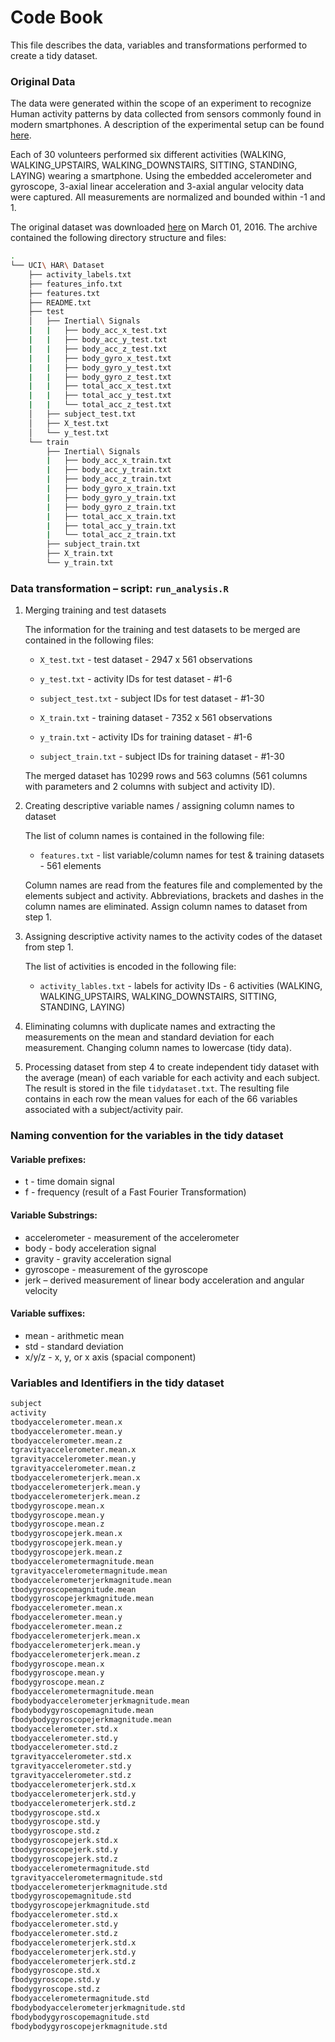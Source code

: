 # Code Book

This file describes the data, variables and transformations performed to create a tidy dataset.



### Original Data

The data were generated within the scope of an experiment to recognize Human activity patterns by data collected from sensors commonly found in modern smartphones. A description of the experimental setup can be found [here](http://archive.ics.uci.edu/ml/datasets/Human+Activity+Recognition+Using+Smartphones#).

Each of 30 volunteers performed six different activities (WALKING, WALKING_UPSTAIRS, WALKING_DOWNSTAIRS, SITTING, STANDING, LAYING) wearing a smartphone. Using the embedded accelerometer and gyroscope, 3-axial linear acceleration and 3-axial angular velocity data were captured.
All measurements are normalized and bounded within -1 and 1.

The original dataset was downloaded [here](https://d396qusza40orc.cloudfront.net/getdata%2Fprojectfiles%2FUCI%20HAR%20Dataset.zip) on March 01, 2016. The archive contained the following directory structure and files:

```sh
.
└── UCI\ HAR\ Dataset 
    ├── activity_labels.txt
    ├── features_info.txt
    ├── features.txt
    ├── README.txt
    ├── test
    │   ├── Inertial\ Signals
    |   |   ├── body_acc_x_test.txt
    |   |   ├── body_acc_y_test.txt
    |   |   ├── body_acc_z_test.txt
    |   |   ├── body_gyro_x_test.txt
    |   |   ├── body_gyro_y_test.txt
    |   |   ├── body_gyro_z_test.txt
    |   |   ├── total_acc_x_test.txt
    |   |   ├── total_acc_y_test.txt
    |   |   └── total_acc_z_test.txt
    │   ├── subject_test.txt
    │   ├── X_test.txt
    │   └── y_test.txt
    └── train
        ├── Inertial\ Signals
        |   ├── body_acc_x_train.txt
        |   ├── body_acc_y_train.txt
        |   ├── body_acc_z_train.txt
        |   ├── body_gyro_x_train.txt
        |   ├── body_gyro_y_train.txt
        |   ├── body_gyro_z_train.txt
        |   ├── total_acc_x_train.txt
        |   ├── total_acc_y_train.txt
        |   └── total_acc_z_train.txt
        ├── subject_train.txt
        ├── X_train.txt
        └── y_train.txt
```


### Data transformation – script: `run_analysis.R`

1.  Merging training and test datasets
    
    The information for the training and test datasets to be merged are contained in the following files:
    
    - `X_test.txt` - test dataset - 2947 x 561 observations
    - `y_test.txt` - activity IDs for test dataset - #1-6
    - `subject_test.txt` - subject IDs for test dataset - #1-30
    
    - `X_train.txt` - training dataset - 7352 x 561 observations
    - `y_train.txt` - activity IDs for training dataset - #1-6
    - `subject_train.txt` - subject IDs for training dataset - #1-30
    
    The merged dataset has 10299 rows and 563 columns (561 columns with parameters and 2 columns with subject and activity ID).


2.  Creating descriptive variable names / assigning column names to dataset
    
    The list of column names is contained in the following file:
    
    - `features.txt` - list variable/column names for test & training datasets - 561 elements  
    
    Column names are read from the features file and complemented by the elements subject and activity. Abbreviations, brackets and dashes in the column names are eliminated. Assign column names to dataset from step 1.


3.  Assigning descriptive activity names to the activity codes of the dataset from step 1.
    
    The list of activities is encoded in the following file:
    
    - `activity_lables.txt` - labels for activity IDs - 6 activities (WALKING, WALKING_UPSTAIRS, WALKING_DOWNSTAIRS, SITTING,
                                                        STANDING, LAYING)  


4.  Eliminating columns with duplicate names and extracting the measurements on the mean and standard deviation for each measurement. Changing column names to lowercase (tidy data).


5.  Processing dataset from step 4 to create independent tidy dataset with the average (mean) of each variable for each activity and each subject. The result is stored in the file `tidydataset.txt`. The resulting file contains in each row the mean values for each of the 66 variables associated with a subject/activity pair.  
      
     


### Naming convention for the variables in the tidy dataset
  
#### Variable prefixes:
- t - time domain signal
- f - frequency (result of a Fast Fourier Transformation)
  
#### Variable Substrings:
- accelerometer - measurement of the accelerometer
- body - body acceleration signal
- gravity - gravity acceleration signal
- gyroscope - measurement of the gyroscope
- jerk – derived measurement of linear body acceleration and angular velocity 
  
#### Variable suffixes:
- mean - arithmetic mean
- std - standard deviation
- x/y/z -  x, y, or x axis (spacial component)
  



### Variables and Identifiers in the tidy dataset

```sh
subject
activity
tbodyaccelerometer.mean.x
tbodyaccelerometer.mean.y
tbodyaccelerometer.mean.z
tgravityaccelerometer.mean.x
tgravityaccelerometer.mean.y
tgravityaccelerometer.mean.z
tbodyaccelerometerjerk.mean.x
tbodyaccelerometerjerk.mean.y
tbodyaccelerometerjerk.mean.z
tbodygyroscope.mean.x
tbodygyroscope.mean.y
tbodygyroscope.mean.z
tbodygyroscopejerk.mean.x
tbodygyroscopejerk.mean.y
tbodygyroscopejerk.mean.z
tbodyaccelerometermagnitude.mean
tgravityaccelerometermagnitude.mean
tbodyaccelerometerjerkmagnitude.mean
tbodygyroscopemagnitude.mean
tbodygyroscopejerkmagnitude.mean
fbodyaccelerometer.mean.x
fbodyaccelerometer.mean.y
fbodyaccelerometer.mean.z
fbodyaccelerometerjerk.mean.x
fbodyaccelerometerjerk.mean.y
fbodyaccelerometerjerk.mean.z
fbodygyroscope.mean.x
fbodygyroscope.mean.y
fbodygyroscope.mean.z
fbodyaccelerometermagnitude.mean
fbodybodyaccelerometerjerkmagnitude.mean
fbodybodygyroscopemagnitude.mean
fbodybodygyroscopejerkmagnitude.mean
tbodyaccelerometer.std.x
tbodyaccelerometer.std.y
tbodyaccelerometer.std.z
tgravityaccelerometer.std.x
tgravityaccelerometer.std.y
tgravityaccelerometer.std.z
tbodyaccelerometerjerk.std.x
tbodyaccelerometerjerk.std.y
tbodyaccelerometerjerk.std.z
tbodygyroscope.std.x
tbodygyroscope.std.y
tbodygyroscope.std.z
tbodygyroscopejerk.std.x
tbodygyroscopejerk.std.y
tbodygyroscopejerk.std.z
tbodyaccelerometermagnitude.std
tgravityaccelerometermagnitude.std
tbodyaccelerometerjerkmagnitude.std
tbodygyroscopemagnitude.std
tbodygyroscopejerkmagnitude.std
fbodyaccelerometer.std.x
fbodyaccelerometer.std.y
fbodyaccelerometer.std.z
fbodyaccelerometerjerk.std.x
fbodyaccelerometerjerk.std.y
fbodyaccelerometerjerk.std.z
fbodygyroscope.std.x
fbodygyroscope.std.y
fbodygyroscope.std.z
fbodyaccelerometermagnitude.std
fbodybodyaccelerometerjerkmagnitude.std
fbodybodygyroscopemagnitude.std
fbodybodygyroscopejerkmagnitude.std
```


